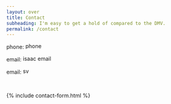 ```yaml
---
layout: over
title: Contact
subheading: I'm easy to get a hold of compared to the DMV.
permalink: /contact
---
```


<div uk-grid>
<div class="uk-width-1-2@m ">
<div>
<p>phone: <img src="{{"/assets/img/phone.svg" | relative_url}}" width="120" height="16" alt="phone" class="uk-inline uk-margin-left" uk-svg></p>

<p>email: <img src="{{"/assets/img/isaac-email.svg" | relative_url}}" width="218" height="16" alt="isaac email" class="uk-inline uk-margin-left" uk-svg></p>
<p>email: <img src="{{"/assets/img/sdg-email.svg" | relative_url}}" height="16" alt="svg email" class="uk-inline uk-margin-left" uk-svg></p>
<p>&nbsp;</p>
</div></div>
<div class="uk-width-1-2@m">
{% include contact-form.html %}
</div>
</div>
